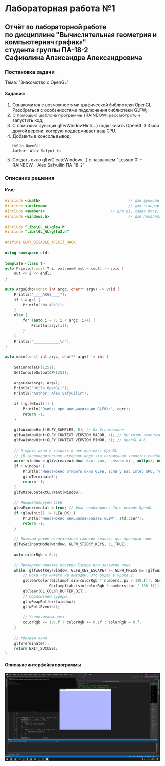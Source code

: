 # Лабораторная работа №1
## Отчёт по лабораторной работе<br>по дисциплине "Вычислительная геометрия и компьютернач графика"<br>студента группы ПА-18-2<br>Сафиюлина Александра Александровича

### Постановка задачи

Тема: "Знакомство с OpenGL"

#### Задания:
1. Ознакомится с возможностями графической библиотеки OpenGL. Разобраться с особенностями подключения библиотеки GLFW;
2. С помощью шаблона программы (RAINBOW) рассмотреть и запустить код;
3. С помощью функции glfwWindowHint(...) подключить OpenGL 3.3 или другой версии, которую поддерживает ваш CPU;
4. Добавить в консоль вывод:
   ```
   Hello OpenGL!  
   Author: Alex Safyuilin  
   ```
5. Создать окно glfwCreateWindow(...) с названием "Lesson 01 - RAINBOW - Alex Safyuilin ПА-18-2"

### Описание решения:

#### Код:

```cpp
#include <cmath>                                        // для функции sin
#include <iostream>                                     // для стандартных потоков ввода-вывода
#include <numbers>		                        // для pi, слава богу, они добавили это в C++20
#include <windows.h>                                    // для локализации конслои

#include "libs\GL_AL\glew.h"
#include "libs\GL_AL\glfw3.h"

#define GLUT_DISABLE_ATEXIT_HACK

using namespace std;

template <class T>
auto Println(const T i, ostream& out = cout) -> void {
    out << i << endl;
}

auto ArgsEcho(const int argc, char** argv) -> void {
    Println("____ARGS____");
    if (!argc) {
        Println("NO ARGS");
    }
    else {
        for (auto i = 0; i < argc; i++) {
            Println(argv[i]);
        }
    }
    Println("____________\n");
}

auto main(const int argc, char** argv) -> int {

    SetConsoleCP(1251);
    SetConsoleOutputCP(1251);
    
    ArgsEcho(argc, argv);
    Println("Hello OpenGL!");
    Println("Author: Alex Safyuilin");

    if (!glfwInit()) {
        Println("Ошибка при инициализации GLFW\n", cerr);
        return -1;
    }
    
    glfwWindowHint(GLFW_SAMPLES, 8); // 8x Сглаживание
    glfwWindowHint(GLFW_CONTEXT_VERSION_MAJOR, 4); // Мы хотим использовать максимальную
    glfwWindowHint(GLFW_CONTEXT_VERSION_MINOR, 6); // OpenGL 4.6
    
    // Открыть окно и создать в нем контекст OpenGL
    // (В сопроводительном исходном коде эта переменная является глобальной)
    auto* window = glfwCreateWindow( 640, 480, "Lesson 01", nullptr, nullptr);
    if (!window) {
        Println("Невозможно открыть окно GLFW. Если у вас Intel GPU, то он не поддерживает версию 3.3. Попробуйте версию уроков для OpenGL 2.1.", std::cerr);
        glfwTerminate();
        return -1;
    }
    glfwMakeContextCurrent(window);

    // Инициализируем GLEW
    glewExperimental = true; // Флаг необходим в Core-режиме OpenGL
    if (glewInit() != GLEW_OK) {
        Println("Невозможно инициализировать GLEW", std::cerr);
        return -1;
    }

    // Включим режим отслеживания нажатия клавиш, для проверки ниже
    glfwSetInputMode(window, GLFW_STICKY_KEYS, GL_TRUE);

    auto colorRgb = 0.f;
	
    // Проверяем нажатие клавиши Escape или закрытие окна
    while (glfwGetKey(window, GLFW_KEY_ESCAPE) != GLFW_PRESS && !glfwWindowShouldClose(window)) {
        // Пока что ничего не выводим. Это будет в уроке 2.
        glClearColor(GLclampf(sin(colorRgb * numbers::pi / 180.f)), GLclampf(abs(cos(colorRgb * numbers::pi / 180.f))),
                    GLclampf(abs(sin(colorRgb * numbers::pi / 180.f))) + GLclampf(cos(colorRgb * numbers::pi / 180.f)), GLclampf(1.0f));
        glClear(GL_COLOR_BUFFER_BIT);
        // Сбрасываем буферы
        glfwSwapBuffers(window);
        glfwPollEvents();

        // Увеличиваем цвет 
        colorRgb <= 180.f ? colorRgb += 0.1f : colorRgb = 0.f;
    } 
    
    // Убиваем окно
    glfwTerminate();
    return EXIT_SUCCESS;
}
```

#### Описание интерфейса программы

![Скриншот программы](Task01Src/Screenshot1.png)
